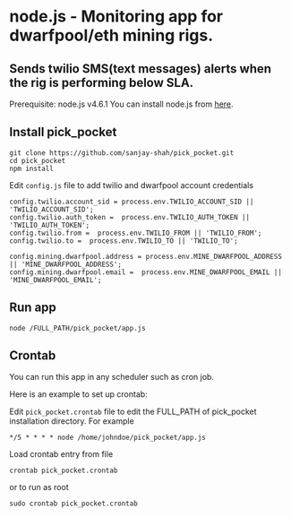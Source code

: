 node.js - Monitoring app for dwarfpool/eth mining rigs. 
========================================================
Sends twilio SMS(text messages) alerts when the rig is performing below SLA.
-------------------------------------------


Prerequisite: node.js v4.6.1 
You can install node.js from [here](https://nodejs.org).

Install pick_pocket
-------------------
```
git clone https://github.com/sanjay-shah/pick_pocket.git
cd pick_pocket
npm install
```

Edit `config.js` file to add twilio and dwarfpool account credentials

```
config.twilio.account_sid = process.env.TWILIO_ACCOUNT_SID || 'TWILIO_ACCOUNT_SID';
config.twilio.auth_token =  process.env.TWILIO_AUTH_TOKEN || 'TWILIO_AUTH_TOKEN';
config.twilio.from =  process.env.TWILIO_FROM || 'TWILIO_FROM';
config.twilio.to =  process.env.TWILIO_TO || 'TWILIO_TO';

config.mining.dwarfpool.address = process.env.MINE_DWARFPOOL_ADDRESS || 'MINE_DWARFPOOL_ADDRESS';
config.mining.dwarfpool.email =  process.env.MINE_DWARFPOOL_EMAIL || 'MINE_DWARFPOOL_EMAIL';
```
Run app
-------
```
node /FULL_PATH/pick_pocket/app.js
```

Crontab
-------
You can run this app in any scheduler such as cron job.

Here is an example to set up crontab:

Edit `pick_pocket.crontab` file to edit the FULL_PATH of pick_pocket installation directory. For example
```
*/5 * * * * node /home/johndoe/pick_pocket/app.js
```
Load crontab entry from file
```
crontab pick_pocket.crontab
```
or to run as root
```
sudo crontab pick_pocket.crontab
```

